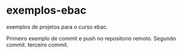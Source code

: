 # exemplos-ebac
exemplos de projetos para o curso ebac.

Primeiro exemplo de commit e push no repositorio remoto.
Segundo commit.
terceiro commit.
